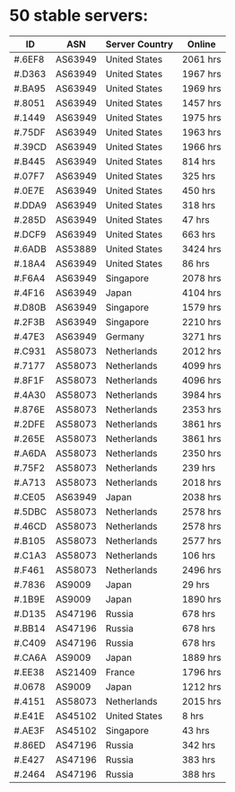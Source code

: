 # 50 stable servers:

| ID | ASN | Server Country | Online |
| ------ | ------ | ------ | ------ |
| #.6EF8 | AS63949 | United States | 2061 hrs |
| #.D363 | AS63949 | United States | 1967 hrs |
| #.BA95 | AS63949 | United States | 1969 hrs |
| #.8051 | AS63949 | United States | 1457 hrs |
| #.1449 | AS63949 | United States | 1975 hrs |
| #.75DF | AS63949 | United States | 1963 hrs |
| #.39CD | AS63949 | United States | 1966 hrs |
| #.B445 | AS63949 | United States | 814 hrs |
| #.07F7 | AS63949 | United States | 325 hrs |
| #.0E7E | AS63949 | United States | 450 hrs |
| #.DDA9 | AS63949 | United States | 318 hrs |
| #.285D | AS63949 | United States | 47 hrs |
| #.DCF9 | AS63949 | United States | 663 hrs |
| #.6ADB | AS53889 | United States | 3424 hrs |
| #.18A4 | AS63949 | United States | 86 hrs |
| #.F6A4 | AS63949 | Singapore | 2078 hrs |
| #.4F16 | AS63949 | Japan | 4104 hrs |
| #.D80B | AS63949 | Singapore | 1579 hrs |
| #.2F3B | AS63949 | Singapore | 2210 hrs |
| #.47E3 | AS63949 | Germany | 3271 hrs |
| #.C931 | AS58073 | Netherlands | 2012 hrs |
| #.7177 | AS58073 | Netherlands | 4099 hrs |
| #.8F1F | AS58073 | Netherlands | 4096 hrs |
| #.4A30 | AS58073 | Netherlands | 3984 hrs |
| #.876E | AS58073 | Netherlands | 2353 hrs |
| #.2DFE | AS58073 | Netherlands | 3861 hrs |
| #.265E | AS58073 | Netherlands | 3861 hrs |
| #.A6DA | AS58073 | Netherlands | 2350 hrs |
| #.75F2 | AS58073 | Netherlands | 239 hrs |
| #.A713 | AS58073 | Netherlands | 2018 hrs |
| #.CE05 | AS63949 | Japan | 2038 hrs |
| #.5DBC | AS58073 | Netherlands | 2578 hrs |
| #.46CD | AS58073 | Netherlands | 2578 hrs |
| #.B105 | AS58073 | Netherlands | 2577 hrs |
| #.C1A3 | AS58073 | Netherlands | 106 hrs |
| #.F461 | AS58073 | Netherlands | 2496 hrs |
| #.7836 | AS9009 | Japan | 29 hrs |
| #.1B9E | AS9009 | Japan | 1890 hrs |
| #.D135 | AS47196 | Russia | 678 hrs |
| #.BB14 | AS47196 | Russia | 678 hrs |
| #.C409 | AS47196 | Russia | 678 hrs |
| #.CA6A | AS9009 | Japan | 1889 hrs |
| #.EE38 | AS21409 | France | 1796 hrs |
| #.0678 | AS9009 | Japan | 1212 hrs |
| #.4151 | AS58073 | Netherlands | 2015 hrs |
| #.E41E | AS45102 | United States | 8 hrs |
| #.AE3F | AS45102 | Singapore | 43 hrs |
| #.86ED | AS47196 | Russia | 342 hrs |
| #.E427 | AS47196 | Russia | 383 hrs |
| #.2464 | AS47196 | Russia | 388 hrs |


